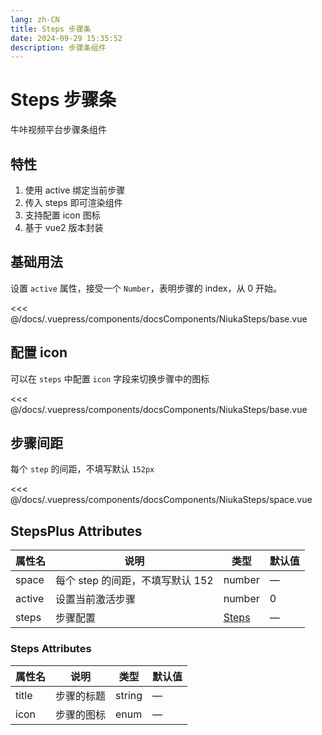 ```yaml
---
lang: zh-CN
title: Steps 步骤条
date: 2024-09-29 15:35:52
description: 步骤条组件
---
```


# Steps 步骤条

牛咔视频平台步骤条组件

## 特性

1. 使用 active 绑定当前步骤
2. 传入 steps 即可渲染组件
3. 支持配置 icon 图标
4. 基于 vue2 版本封装

## 基础用法

设置 `active` 属性，接受一个 `Number`，表明步骤的 index，从 0 开始。

<preview-components>
  <niuka-steps-base slot="component"></niuka-steps-base>
  <<< @/docs/.vuepress/components/docsComponents/NiukaSteps/base.vue
</preview-components>

## 配置 icon

可以在 `steps` 中配置 `icon` 字段来切换步骤中的图标

<preview-components>
  <niuka-steps-icon slot="component"></niuka-steps-icon>
  <<< @/docs/.vuepress/components/docsComponents/NiukaSteps/base.vue
</preview-components>

## 步骤间距

每个 `step` 的间距，不填写默认 `152px`

<preview-components>
  <niuka-steps-space slot="component"></niuka-steps-space>
  <<< @/docs/.vuepress/components/docsComponents/NiukaSteps/space.vue
</preview-components>

## StepsPlus Attributes

| 属性名 | 说明                             | 类型                       | 默认值 |
| ------ | -------------------------------- | -------------------------- | ------ |
| space  | 每个 step 的间距，不填写默认 152 | number                     | —      |
| active | 设置当前激活步骤                 | number                     | 0      |
| steps  | 步骤配置                         | [Steps](#steps-attributes) | —      |

### Steps Attributes

| 属性名 | 说明       | 类型                                                                        | 默认值 |
| ------ | ---------- | --------------------------------------------------------------------------- | ------ |
| title  | 步骤的标题 | string                                                                      | —      |
| icon   | 步骤的图标 | enum <tool-tip content="'filter' &#124; 'edit' &#124;  setting"></tool-tip> | —      |
